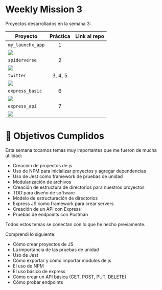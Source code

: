 # Weekly Mission 3
Proyectos desarrollados en la semana 3:

| Proyecto | Práctica | Link al repo |
| ------------- |:-------------:| -----:|
|`my_launchx_app`|1|
<a href="https://github.com/DennisPerez97/playbook/tree/main/weekly_mission_3/myfirst_js_project" target="_blank"><img src="https://img.shields.io/badge/🔗link-PRACTICA1-blue?style=for-the-badge"></a>|
|`spiderverse`|2|
<a href="https://github.com/DennisPerez97/playbook/tree/main/weekly_mission_3/marvel" target="_blank"><img src="https://img.shields.io/badge/🔗link-PRACTICA1-blue?style=for-the-badge"></a>|
|`twitter`|3, 4, 5|
<a href="https://github.com/DennisPerez97/playbook/tree/main/weekly_mission_3/twitter" target="_blank"><img src="https://img.shields.io/badge/🔗link-PRACTICA1-blue?style=for-the-badge"></a>|
|`express_basic`|6|
<a href="https://github.com/DennisPerez97/playbook/tree/main/weekly_mission_3/express_basic" target="_blank"><img src="https://img.shields.io/badge/🔗link-PRACTICA1-blue?style=for-the-badge"></a>|
|`express_api`|7|
<a href="https://github.com/DennisPerez97/playbook/tree/main/weekly_mission_3/express_api" target="_blank"><img src="https://img.shields.io/badge/🔗link-PRACTICA1-blue?style=for-the-badge"></a>|

  # 🚀 Objetivos Cumplidos
  
  Esta semana tocamos temas muy importantes que me fueron de mucha utilidad:
  - Creación de proyectos de js
  - Uso de NPM para inicializar proyectos y agregar dependencias
  - Uso de Jest como framework de pruebas de unidad
  - Modularización de archivos 
  - Creación de estructura de directorios para nuestros proyectos
  - TDD para diseño de software
  - Modelo de estructuración de directorios
  - Express JS como framework para crear servers
  - Creación de un API con Express 
  - Pruebas de endpoints con Postman
  
  Todos estos temas se conectan con lo que he hecho previamente.
  
  Comprendi lo siguiente:
  - Cómo crear proyectos de JS
  - La importancia de las pruebas de unidad
  - Uso de Jest
  - Cómo exportar y cómo importar módulos de js
  - El uso de NPM 
  - El uso básico de express
  - Cómo crear un API básica (GET, POST, PUT, DELETE)
  - Cómo probar endpoints
